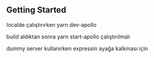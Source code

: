 
## Getting Started

localde çalıştırırken yarn dev-apollo

build aldıktan sonra  yarn start-apollo çalıştırılmalı

dummy server kullanırken expressin ayağa kalkması için


